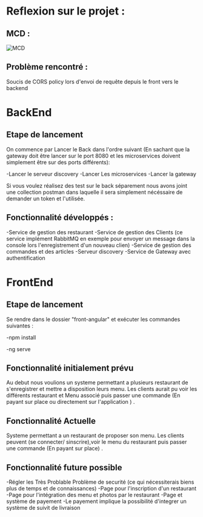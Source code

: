 # Reflexion sur le projet :
## MCD : 

![MCD](https://github.com/mathcrin/Projet-a-but-Lucratif/assets/73893829/9cac4067-2766-4113-8c44-f7d80dc77dda)

## Problème rencontré : 
 Soucis de CORS policy lors d'envoi de requête depuis le front vers le backend 

# BackEnd
## Etape de lancement 

On commence par Lancer le Back dans l'ordre suivant (En sachant que la gateway doit être lancer sur le port 8080 et les microservices doivent simplement être sur des ports différents):

-Lancer le serveur discovery
-Lancer Les microservices
-Lancer la gateway

Si vous voulez réalisez des test sur le back séparement nous avons joint une collection postman dans laquelle il sera simplement nécéssaire de demander un token et l'utilisée.

## Fonctionnalité développés :
-Service de gestion des restaurant
-Service de gestion des Clients (ce service implément RabbitMQ en exemple pour envoyer un message dans la console lors l'enregistrement d'un nouveau clien)
-Service de gestion des commandes et des articles
-Serveur discovery
-Service de Gateway avec authentification

# FrontEnd
## Etape de lancement 
Se rendre dans le dossier "front-angular" et exécuter les commandes suivantes : 

-npm install

-ng serve

## Fonctionnalité initialement prévu
Au debut  nous voulions un systeme permettant a plusieurs restaurant de s'enregistrer et mettre a disposition leurs menu. Les clients aurait pu voir les différents restaurant et Menu associé puis passer une commande (En payant sur place ou directement sur l'application ) .

## Fonctionnalité Actuelle
Systeme permettant a un restaurant de proposer son menu. Les clients peuvent (se connecter/ sinscrire),voir le menu du restaurant puis passer une commande (En payant sur place) .

## Fonctionnalité future possible
-Régler les Très Problable Problème de securité (ce qui nécessiterais biens plus de temps et de connaissances)
-Page pour l'inscription d'un restaurant 
-Page pour l'intégration des menu et photos par le restaurant 
-Page et système de payement 
-Le payement implique la possibilité d'integrer un système de suivit de livraison 



